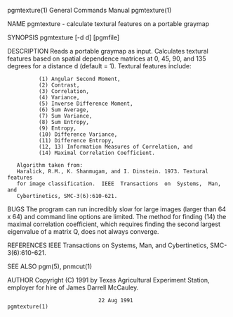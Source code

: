 pgmtexture(1)              General Commands Manual              pgmtexture(1)

NAME
       pgmtexture - calculate textural features on a portable graymap

SYNOPSIS
       pgmtexture [-d d] [pgmfile]

DESCRIPTION
       Reads a portable graymap as input.  Calculates textural features based
       on spatial dependence matrices at 0, 45, 90, and  135  degrees  for  a
       distance d (default = 1).  Textural features include:

              (1) Angular Second Moment,
              (2) Contrast,
              (3) Correlation,
              (4) Variance,
              (5) Inverse Difference Moment,
              (6) Sum Average,
              (7) Sum Variance,
              (8) Sum Entropy,
              (9) Entropy,
              (10) Difference Variance,
              (11) Difference Entropy,
              (12, 13) Information Measures of Correlation, and
              (14) Maximal Correlation Coefficient.

       Algorithm taken from:
       Haralick, R.M., K. Shanmugam, and I. Dinstein. 1973. Textural features
       for image classification.  IEEE  Transactions  on  Systems,  Man,  and
       Cybertinetics, SMC-3(6):610-621.

BUGS
       The program can run incredibly slow for large images (larger than 64 x
       64) and command line options are limited.  The method for finding (14)
       the maximal correlation coefficient, which requires finding the second
       largest eigenvalue of a matrix Q, does not always converge.

REFERENCES
       IEEE   Transactions    on    Systems,    Man,    and    Cybertinetics,
       SMC-3(6):610-621.

SEE ALSO
       pgm(5), pnmcut(1)

AUTHOR
       Copyright  (C) 1991 by Texas Agricultural Experiment Station, employer
       for hire of James Darrell McCauley.

                                 22 Aug 1991                    pgmtexture(1)
